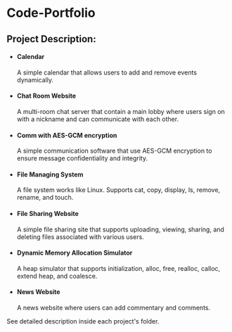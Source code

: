 # Code-Portfolio
## Project Description:

- #### Calendar

  A simple calendar that allows users to add and remove events dynamically.

- #### Chat Room Website

  A multi-room chat server that contain a main lobby where users sign on with a nickname and can communicate with each other.

- #### Comm with AES-GCM encryption

  A simple communication software that use AES-GCM encryption to ensure message confidentiality and integrity.

- #### File Managing System

  A file system works like Linux. Supports cat, copy, display, ls, remove, rename, and touch.

- #### File Sharing Website

  A simple file sharing site that supports uploading, viewing, sharing, and deleting files associated with various users. 

- #### Dynamic Memory Allocation Simulator

  A heap simulator that supports initialization, alloc, free, realloc, calloc, extend heap, and coalesce.

- #### News Website

  A news website where users can add commentary and comments.

See detailed description inside each project's folder.

